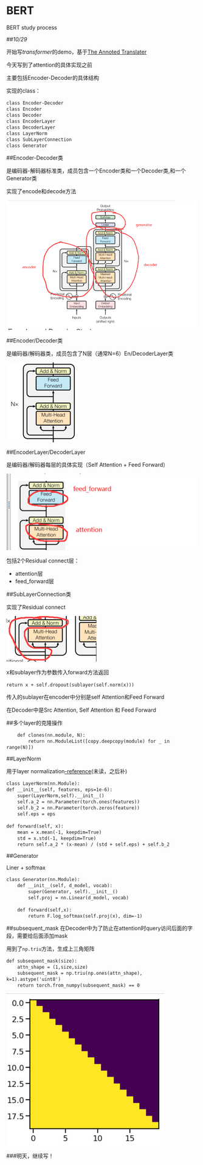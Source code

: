 # BERT
BERT study process

##_10/29_


开始写*transformer*的demo，基于[The Annoted Translater](https://nlp.seas.harvard.edu/2018/04/03/attention.html)

今天写到了attention的具体实现之前

主要包括Encoder-Decoder的具体结构

实现的class：


	class Encoder-Decoder
	class Encoder
	class Decoder
	class EncoderLayer
	class DecoderLayer
	class LayerNorm
	class SubLayerConnection
	class Generator
	
##Encoder-Decoder类

是编码器-解码器标准类，成员包含一个Encoder类和一个Decoder类,和一个Generator类

实现了encode和decode方法

![encode-decoder](/img/Encoder-Decoder.png)

##Encoder/Decoder类

是编码器/解码器类，成员包含了N层（通常N=6）En/DecoderLayer类

![Encoder](/img/Encoder.png)

##EncoderLayer/DecoderLayer

是编码器/解码器每层的具体实现（Self Attention + Feed Forward）

![EncoderLayer](/img/EncoderLaYer.png)

包括2个Residual connect层：

- attention层 
- feed_forward层


##SubLayerConnection类

实现了Residual connect


![Residual](/img/Residual.png)

x和sublayer作为参数传入forward方法返回


`return x + self.dropout(sublayer(self.norm(x)))`


传入的sublayer在encoder中分别是self Attention和Feed Forward

在Decoder中是Src Attention, Self Attention 和 Feed Forward





##多个layer的克隆操作
    
		def clones(nn.module, N):
			return nn.ModuleList([copy.deepcopy(module) for _ in range(N)])

##LayerNorm 

用于layer normalization[-reference](https://arxiv.org/abs/1607.06450)(未读，之后补)

	class LayerNorm(nn.Module):
    def __init__(self, features, eps=1e-6):
        super(LayerNorm,self).__init__()
        self.a_2 = nn.Parameter(torch.ones(features))
        self.b_2 = nn.Parameter(torch.zeros(feature))
        self.eps = eps
    
    def forward(self, x):
        mean = x.mean(-1, keepdim=True)
        std = x.std(-1, keepdim=True)
        return self.a_2 * (x-mean) / (std + self.eps) + self.b_2

##Generator

Liner + softmax
	
	class Generator(nn.Module):
	    def __init__(self, d_model, vocab):
	        super(Generator, self).__init__()
	        self.proj = nn.Linear(d_model, vocab)
	    
	    def forward(self,x):
	        return F.log_softmax(self.proj(x), dim=-1)

##subsequent_mask
在Decoder中为了防止在attention时query访问后面的字段，需要给后面添加mask

用到了`np.triu`方法，生成上三角矩阵
	
	def subsequent_mask(size):
	    attn_shape = (1,size,size)
	    subsequent_mask = np.triu(np.ones(attn_shape), k=1).astype('uint8')
	    return torch.from_numpy(subsequent_mask) == 0

![triu](/img/triu.png)


###明天，继续写！



